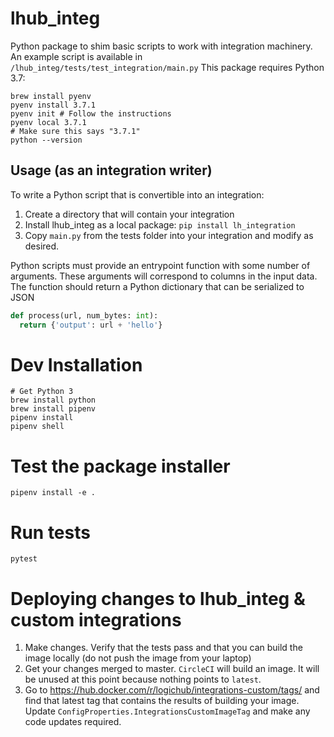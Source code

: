 # lhub_integ
Python package to shim basic scripts to work with integration machinery. An example script is available in `/lhub_integ/tests/test_integration/main.py`
This package requires Python 3.7:
```
brew install pyenv
pyenv install 3.7.1
pyenv init # Follow the instructions
pyenv local 3.7.1
# Make sure this says "3.7.1"
python --version
```

## Usage (as an integration writer)
To write a Python script that is convertible into an integration:

1. Create a directory that will contain your integration
2. Install lhub_integ as a local package:
```pip install lh_integration```
3. Copy `main.py` from the tests folder into your integration and modify as desired.

Python scripts must provide an entrypoint function with some number of arguments. These arguments will correspond to columns
in the input data. The function should return a Python dictionary that can be serialized to JSON

```python
def process(url, num_bytes: int):
  return {'output': url + 'hello'}
```

# Dev Installation
```
# Get Python 3
brew install python
brew install pipenv
pipenv install
pipenv shell
```

# Test the package installer
```
pipenv install -e .
```

# Run tests
```pytest```

# Deploying changes to lhub_integ & custom integrations
1. Make changes. Verify that the tests pass and that you can build the image locally (do not push the image from your laptop)
2. Get your changes merged to master. `CircleCI` will build an image. It will be unused at this point because nothing
points to `latest`.
3. Go to https://hub.docker.com/r/logichub/integrations-custom/tags/ and find that latest tag that contains the results of building your image. Update `ConfigProperties.IntegrationsCustomImageTag` and make any code updates
required.

